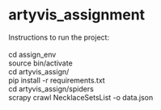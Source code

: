 # artyvis_assignment

Instructions to run the project: <br /><br />
  cd assign_env <br />
  source bin/activate <for linux machines> <br />
  cd artyvis_assign/ <br />
  pip install -r requirements.txt <br />
  cd artyvis_assign/spiders <br />
  scrapy crawl NecklaceSetsList -o data.json <br />
 

  
